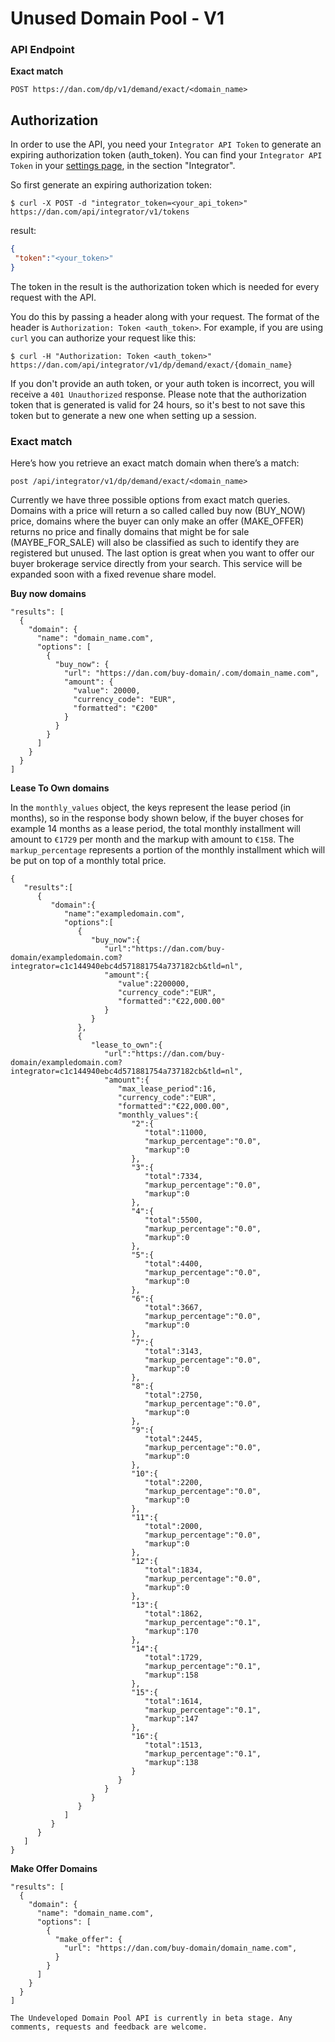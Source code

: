 # Unused Domain Pool - V1
### API Endpoint
**Exact match**

    POST https://dan.com/dp/v1/demand/exact/<domain_name>


## Authorization
In order to use the API, you need your `Integrator API Token` to generate an expiring authorization token (auth_token).
You can find your `Integrator API Token` in your [settings page](https://dan.com/users/settings/profile), in the section "Integrator".

So first generate an expiring authorization token:

```
$ curl -X POST -d "integrator_token=<your_api_token>" https://dan.com/api/integrator/v1/tokens
```
 
result:

```json
{
 "token":"<your_token>"
}
```

The token in the result is the authorization token which is needed for every request with the API.

You do this by passing a header along with your request.
The format of the header is `Authorization: Token <auth_token>`.
For example, if you are using `curl` you can authorize your request like this:

    $ curl -H "Authorization: Token <auth_token>" https://dan.com/api/integrator/v1/dp/demand/exact/{domain_name}

If you don't provide an auth token, or your auth token is incorrect, you will receive a `401 Unauthorized` response.
Please note that the authorization token that is generated is valid for 24 hours, so it's best to not save this token but to generate a new one when setting up a session.

### Exact match
Here’s how you retrieve an exact match domain when there’s a match:

```
post /api/integrator/v1/dp/demand/exact/<domain_name>
```

Currently we have three possible options from exact match queries. Domains with a price will return a so called called buy now (BUY_NOW) price, domains where the buyer can only make an offer (MAKE_OFFER) returns no price and finally domains that might be for sale (MAYBE_FOR_SALE) will also be classified as such to identify they are registered but unused. The last option is great when you want to offer our buyer brokerage service directly from your search. This service will be expanded soon with a fixed revenue share model.

**Buy now domains**
```
"results": [
  {
    "domain": {
      "name": "domain_name.com",
      "options": [
        {
          "buy_now": {
            "url": "https://dan.com/buy-domain/.com/domain_name.com",
            "amount": {
              "value": 20000,
              "currency_code": "EUR",
              "formatted": "€200"
            }
          }
        }
      ]
    }
  }
]
```
**Lease To Own domains**

In the `monthly_values` object, the keys represent the lease period (in months), so in the response body shown below,
if the buyer choses for example 14 months as a lease period, the total monthly installment will amount to `€1729` per month 
and the markup with amount to `€158`. The `markup_percentage` represents a portion of the monthly installment which
will be put on top of a monthly total price.

```
{
   "results":[
      {
         "domain":{
            "name":"exampledomain.com",
            "options":[
               {
                  "buy_now":{
                     "url":"https://dan.com/buy-domain/exampledomain.com?integrator=c1c144940ebc4d571881754a737182cb&tld=nl",
                     "amount":{
                        "value":2200000,
                        "currency_code":"EUR",
                        "formatted":"€22,000.00"
                     }
                  }
               },
               {
                  "lease_to_own":{
                     "url":"https://dan.com/buy-domain/exampledomain.com?integrator=c1c144940ebc4d571881754a737182cb&tld=nl",
                     "amount":{
                        "max_lease_period":16,
                        "currency_code":"EUR",
                        "formatted":"€22,000.00",
                        "monthly_values":{
                           "2":{
                              "total":11000,
                              "markup_percentage":"0.0",
                              "markup":0
                           },
                           "3":{
                              "total":7334,
                              "markup_percentage":"0.0",
                              "markup":0
                           },
                           "4":{
                              "total":5500,
                              "markup_percentage":"0.0",
                              "markup":0
                           },
                           "5":{
                              "total":4400,
                              "markup_percentage":"0.0",
                              "markup":0
                           },
                           "6":{
                              "total":3667,
                              "markup_percentage":"0.0",
                              "markup":0
                           },
                           "7":{
                              "total":3143,
                              "markup_percentage":"0.0",
                              "markup":0
                           },
                           "8":{
                              "total":2750,
                              "markup_percentage":"0.0",
                              "markup":0
                           },
                           "9":{
                              "total":2445,
                              "markup_percentage":"0.0",
                              "markup":0
                           },
                           "10":{
                              "total":2200,
                              "markup_percentage":"0.0",
                              "markup":0
                           },
                           "11":{
                              "total":2000,
                              "markup_percentage":"0.0",
                              "markup":0
                           },
                           "12":{
                              "total":1834,
                              "markup_percentage":"0.0",
                              "markup":0
                           },
                           "13":{
                              "total":1862,
                              "markup_percentage":"0.1",
                              "markup":170
                           },
                           "14":{
                              "total":1729,
                              "markup_percentage":"0.1",
                              "markup":158
                           },
                           "15":{
                              "total":1614,
                              "markup_percentage":"0.1",
                              "markup":147
                           },
                           "16":{
                              "total":1513,
                              "markup_percentage":"0.1",
                              "markup":138
                           }
                        }
                     }
                  }
               }
            ]
         }
      }
   ]
}
```
**Make Offer Domains**
```
"results": [
  {
    "domain": {
      "name": "domain_name.com",
      "options": [
        {
          "make_offer": {
            "url": "https://dan.com/buy-domain/domain_name.com",
          }
        }
      ]
    }
  }
]

The Undeveloped Domain Pool API is currently in beta stage. Any comments, requests and feedback are welcome.
